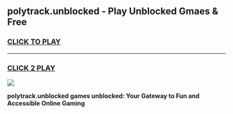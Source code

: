 
## polytrack.unblocked - Play Unblocked Gmaes & Free
<h3>
<a href="https://news.freeplayer.one?title=polytrack.unblocked&ref=16F">CLICK TO PLAY</a></h3>
<hr>

<h3>
<a href="https://news.freeplayer.one?title=polytrack.unblocked&ref=16F">CLICK 2 PLAY</a>
  
</h3>

<a href="https://news.freeplayer.one?title=polytrack.unblocked&ref=16F/"><img src="https://clearcache.store/games.png"></a>


**polytrack.unblocked games unblocked: Your Gateway to Fun and Accessible Online Gaming**
